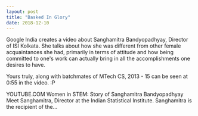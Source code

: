 ```yaml
---
layout: post
title: "Basked In Glory"
date: 2018-12-10
---
```



Google India creates a video about Sanghamitra Bandyopadhyay, Director of ISI Kolkata. She talks about how she was different from other female acquaintances she had, primarily in terms of attitude and how being committed to one's work can actually bring in all the accomplishments one desires to have.

Yours truly, along with batchmates of MTech CS, 2013 - 15 can be seen at 0:55 in the video. :P

YOUTUBE.COM
Women in STEM: Story of Sanghamitra Bandyopadhyay
Meet Sanghamitra, Director at the Indian Statistical Institute. Sanghamitra is the recipient of the…
